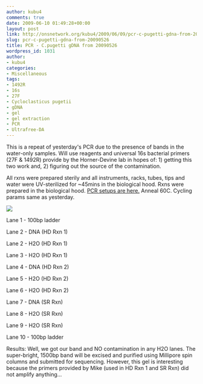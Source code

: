 ```yaml
---
author: kubu4
comments: true
date: 2009-06-10 01:49:28+00:00
layout: post
link: http://onsnetwork.org/kubu4/2009/06/09/pcr-c-pugetti-gdna-from-20090526/
slug: pcr-c-pugetti-gdna-from-20090526
title: PCR - C.pugetti gDNA from 20090526
wordpress_id: 1031
author:
- kubu4
categories:
- Miscellaneous
tags:
- 1492R
- 16s
- 27F
- Cycloclasticus pugetii
- gDNA
- gel
- gel extraction
- PCR
- Ultrafree-DA
---
```


This is a repeat of yesterday's PCR due to the presence of bands in the water-only samples. Will use reagents and universal 16s bacterial primers (27F & 1492R) provide by the Horner-Devine lab in hopes of: 1) getting this two work and, 2) figuring out the source of the contamination.

All rxns were prepared sterily and all instruments, racks, tubes, tips and water were UV-sterilized for ~45mins in the biological hood. Rxns were prepared in the biological hood. [PCR setups are here.](http://eagle.fish.washington.edu/Arabidopsis/Notebook%20Workup%20Files/20090609-01.jpg) Anneal 60C. Cycling params same as yesterday.

![](http://eagle.fish.washington.edu/Arabidopsis/20090610.JPG)

Lane 1 - 100bp ladder

Lane 2 - DNA (HD Rxn 1)

Lane 2 - H2O (HD Rxn 1)

Lane 3 - H2O (HD Rxn 1)

Lane 4 - DNA (HD Rxn 2)

Lane 5 - H2O (HD Rxn 2)

Lane 6 - H2O (HD Rxn 2)

Lane 7 - DNA (SR Rxn)

Lane 8 - H2O (SR Rxn)

Lane 9 - H2O (SR Rxn)

Lane 10 - 100bp ladder

Results: Well, we got our band and NO contamination in any H2O lanes. The super-bright, 1500bp band will be excised and purified using Millipore spin columns and submitted for sequencing. However, this gel is interesting because the primers provided by Mike (used in HD Rxn 1 and SR Rxn) did not amplify anything...
